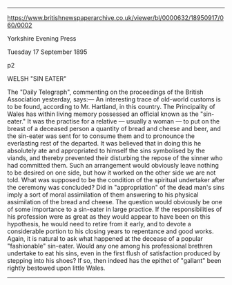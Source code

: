 

---


https://www.britishnewspaperarchive.co.uk/viewer/bl/0000632/18950917/060/0002

Yorkshire Evening Press

Tuesday 17 September 1895

p2

WELSH "SIN EATER"

The "Daily Telegraph", commenting on the proceedings of the British Association yesterday, says:— An interesting trace of old-world customs is to be found, according to Mr. Hartland, in this country. The Principality of Wales has within living memory possessed an official known as the "sin-eater." It was the practise for a relative — usually a woman — to put on the breast of a deceased person a quantity of bread and cheese and beer, and the sin-eater was sent for to consume them and to pronounce the everlasting rest of the departed. It was believed that in doing this he absolutely ate and appropriated to himself the sins symbolised by the viands, and thereby prevented their disturbing the repose of the sinner who had committed them. Such an arrangement would obviously leave nothing to be desired on one side, but how it worked on the other side we are not told. What was supposed to be the condition of the spiritual undertaker after the ceremony was concluded? Did in "appropriation" of the dead man's sins imply a sort of moral assimilation of them answering to his physical assimilation of the bread and cheese. The question would obviously be one of some importance to a sin-eater in large practice. If the responsibilities of his profession were as great as they would appear to have been on this hypothesis, he would need to retire from it early, and to devote a considerable portion to his closing years to repentance and good works. Again, it is natural to ask what happened at the decease of a popular "fashionable" sin-eater. Would any one among his professional brethren undertake to eat his sins, even in the first flush of satisfaction produced by stepping into his shoes? If so, then indeed has the epithet of "gallant" been rightly bestowed upon little Wales.


---

